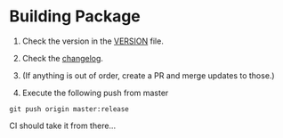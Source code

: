 # Building Package

1. Check the version in the [VERSION](./VERSION) file.

1. Check the [changelog](./CHANGELOG).

1. (If anything is out of order, create a PR and merge updates to those.)

1. Execute the following push from master

```
git push origin master:release
```

CI should take it from there...
